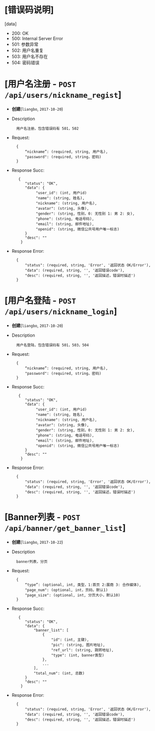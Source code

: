 
# [错误码说明]

[data]
+ 200: OK
+ 500: Internal Server Error
+ 501: 参数异常
+ 502: 用户名重复
+ 503: 用户名不存在
+ 504: 密码错误


# [用户名注册 - `POST /api/users/nickname_regist`]
+ **创建**(`liangbo`, `2017-10-20`)

+ Description

		用户名注册，包含错误码有 501，502

+ Request:

		{
			“nickname”: (required, string, 用户名),
			"password": (required, string，密码)
		}

+ Response Succ:

	     {
		 	"status": "OK",
		  	"data": {
                 "user_id": (int, 用户id)
                 "name": (string, 姓名),
                 "nickname": (string, 用户名),
                 "avatar": (string, 头像),
                 "gender": (string, 性别，0: 无性别 1: 男 2: 女),
                 "phone": (string, 电话号码),
                 "email": (string, 邮件地址),
                 "openid": (string, 微信公共号用户唯一标志)
		  	}
		   	"desc": ""
	      }

+ Response Error:

		{
			"status": (required, string, 'Error', '返回状态 OK/Error'),
			"data": (required, string, '', '返回错误code'),
			"desc": (required, string, '', '返回描述，错误时描述')
		}


# [用户名登陆 - `POST /api/users/nickname_login`]
+ **创建**(`liangbo`, `2017-10-20`)

+ Description

		用户名登陆，包含错误码有 501，503，504

+ Request:

		{
			“nickname”: (required, string, 用户名),
			"password": (required, string，密码)
		}

+ Response Succ:

	     {
		 	"status": "OK",
		  	"data": {
                 "user_id": (int, 用户id)
                 "name": (string, 姓名),
                 "nickname": (string, 用户名),
                 "avatar": (string, 头像),
                 "gender": (string, 性别，0: 无性别 1: 男 2: 女),
                 "phone": (string, 电话号码),
                 "email": (string, 邮件地址),
                 "openid": (string, 微信公共号用户唯一标志)
		  	}
		   	"desc": ""
	      }

+ Response Error:

		{
			"status": (required, string, 'Error', '返回状态 OK/Error'),
			"data": (required, string, '', '返回错误code'),
			"desc": (required, string, '', '返回描述，错误时描述')
		}

# [Banner列表 - `POST /api/banner/get_banner_list`]
+ **创建**(`liangbo`, `2017-10-22`)

+ Description

		banner列表，分页

+ Request:

		{
			“type”: (optional, int, 类型，1:首页 2:展商 3: 合作媒体),
			"page_num": (optional, int，页码，默认1)
			"page_size": (optional, int, 分页大小，默认10)
		}

+ Response Succ:

	     {
		 	"status": "OK",
		  	"data": {
                "banner_list": [
                    {
                        "id": (int, 主键),
                        "pic": (string, 图片地址),
                        "ref_url": (string, 跳转地址),
                        "type": (int, banner类型)
                    },
                    ...
                ],
                "total_num": (int, 总数)
		  	}
		   	"desc": ""
	      }

+ Response Error:

		{
			"status": (required, string, 'Error', '返回状态 OK/Error'),
			"data": (required, string, '', '返回错误code'),
			"desc": (required, string, '', '返回描述，错误时描述')
		}